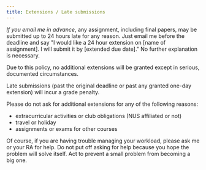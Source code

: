 ```yaml
---
title: Extensions / Late submissions
---
```

_If you email me in advance_, any assignment, including final papers, may be submitted up to 24 hours late for any reason. Just email me before the deadline and say "I would like a 24 hour extension on [name of assignment]. I will submit it by [extended due date]." No further explanation is necessary.

Due to this policy, no additional extensions will be granted except in serious, documented circumstances.

Late submissions (past the original deadline or past any granted one-day extension) will incur a grade penalty.

Please do not ask for additional extensions for any of the following reasons:

- extracurricular activities or club obligations (NUS affiliated or not)
- travel or holiday
- assignments or exams for other courses

Of course, if you are having trouble managing your workload, please ask me or your RA for help. Do not put off asking for help because you hope the problem will solve itself. Act to prevent a small problem from becoming a big one.
